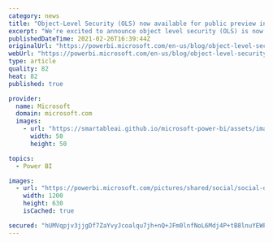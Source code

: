```yaml
---
category: news
title: "Object-Level Security (OLS) now available for public preview in Power BI Premium"
excerpt: "We‘re excited to announce object level security (OLS) is now available for public preview in Power BI Premium and Pro! "
publishedDateTime: 2021-02-26T16:39:44Z
originalUrl: "https://powerbi.microsoft.com/en-us/blog/object-level-security-ols-now-available-for-public-preview-in-power-bi-premium/"
webUrl: "https://powerbi.microsoft.com/en-us/blog/object-level-security-ols-now-available-for-public-preview-in-power-bi-premium/"
type: article
quality: 82
heat: 82
published: true

provider:
  name: Microsoft
  domain: microsoft.com
  images:
    - url: "https://smartableai.github.io/microsoft-power-bi/assets/images/organizations/microsoft.com-50x50.jpg"
      width: 50
      height: 50

topics:
  - Power BI

images:
  - url: "https://powerbi.microsoft.com/pictures/shared/social/social-default-image.png"
    width: 1200
    height: 630
    isCached: true

secured: "hUMVqpjv3jjgDf7ZaYvyJcoalqu7jh+nQ+JFm0lnfNoL6Mdj4P+tB8lnuYEWPeg+GUJYzPXfNswrxeIn4pdj23AnVw3QsLYCF/cjdsKy1zQubXB3fd7kBEr5y1LyT68IA53YxsDLXgNvNFWJT3z0GCw6ScL9JT8NvOXIMOry2tDFvsSVb/iXzfpBKfjowfEQEbv43dpdE6HxPS9iKcGQ/IxeiOAMnFzRcGBpbseuYLFhp2hJ77d/6wfzh2FrXgx11xILnQERAdVMYm3QcnP6ZJdUJUmBhFWIGURwHooWZntfEa9TKksfAbhEMCGOOpGJqEb5rQ3Uc/uXW/034w7xtomI6SxxAJ+gBIDr30/nJwY=;elw0ofHcNfdLIEOfOgvS0Q=="
---
```


